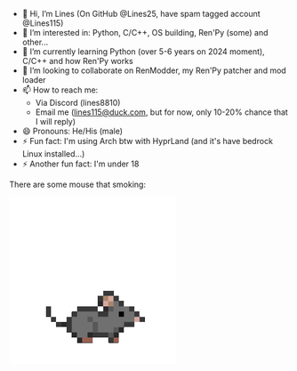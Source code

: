 - 👋 Hi, I’m Lines (On GitHub @Lines25, have spam tagged account @Lines115)
- 👀 I’m interested in: Python, C/C++, OS building, Ren'Py (some) and other...
- 🌱 I’m currently learning Python (over 5-6 years on 2024 moment), C/C++ and how Ren'Py works
- 💞️ I’m looking to collaborate on RenModder, my Ren'Py patcher and mod loader
- 📫 How to reach me:
  - Via Discord (lines8810)
  - Email me (lines115@duck.com, but for now, only 10-20% chance that I will reply)
- 😄 Pronouns: He/His (male)
- ⚡ Fun fact: I'm using Arch btw with HyprLand (and it's have bedrock Linux installed...)
- ⚡ Another fun fact: I'm under 18

There are some mouse that smoking:

![Loading mouse... >:3](https://github.com/Lines25/Lines25/blob/main/mouse_smoking.gif?raw=true)

